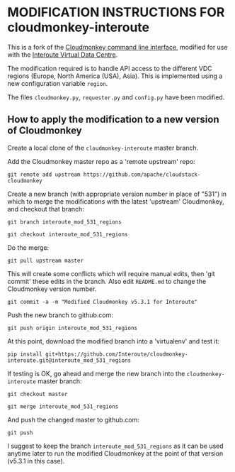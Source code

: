# MODIFICATION INSTRUCTIONS FOR cloudmonkey-interoute

This is a fork of the [Cloudmonkey command line interface](https://github.com/apache/cloudstack-cloudmonkey), modified for use with the [Interoute Virtual Data Centre](https://cloudstore.interoute.com/what_is_vdc).

The modification required is to handle API access to the different VDC regions (Europe, North America (USA), Asia). This is implemented using a new configuration variable `region`.

The files `cloudmonkey.py`, `requester.py` and `config.py` have been modified. 

## How to apply the modification to a new version of Cloudmonkey

Create a local clone of the `cloudmonkey-interoute` master branch.

Add the Cloudmonkey master repo as a 'remote upstream' repo:

    git remote add upstream https://github.com/apache/cloudstack-cloudmonkey

Create a new branch (with appropriate version number in place of "531") in which to merge the modifications with the latest 'upstream' Cloudmonkey, and checkout that branch:

    git branch interoute_mod_531_regions

    git checkout interoute_mod_531_regions

Do the merge:

    git pull upstream master

This will create some conflicts which will require manual edits, then 'git commit' these edits in the branch. Also edit `README.md` to change the Cloudmonkey version number.

    git commit -a -m "Modified Cloudmonkey v5.3.1 for Interoute"
 
Push the new branch to github.com:

    git push origin interoute_mod_531_regions

At this point, download the modified branch into a 'virtualenv' and test it:

    pip install git+https://github.com/Interoute/cloudmonkey-interoute.git@interoute_mod_531_regions

If testing is OK, go ahead and merge the new branch into the `cloudmonkey-interoute` master branch:

    git checkout master

    git merge interoute_mod_531_regions

And push the changed master to github.com:

    git push

I suggest to keep the branch `interoute_mod_531_regions` as it can be used anytime later to run the modified Cloudmonkey at the point of that version (v5.3.1 in this case).
    
    